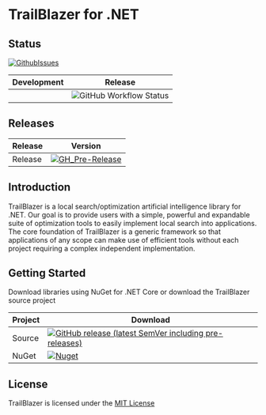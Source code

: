 # TrailBlazer for .NET

## Status


[![GithubIssues](https://img.shields.io/github/issues/jlat96/TBOptimizer)](https://github.com/jlat96/TBCore/issues)

|Development|Release|
|-|-|
||![GitHub Workflow Status](https://img.shields.io/github/workflow/status/jlat96/TBOptimizer/Build%20and%20Test%20TBOptimizer)|


## Releases

|Release|Version|
|-------|-------|
|Release|[![GH_Pre-Release](https://img.shields.io/github/v/release/jlat96/TBCore?include_prereleases)](https://github.com/jlat96/TBCore/releases)|

## Introduction

TrailBlazer is a local search/optimization artificial intelligence library for .NET. Our goal is to provide users with a simple, powerful and expandable suite of optimization tools to easily implement local search into applications. The core foundation of TrailBlazer is a generic framework so that applications of any scope can make use of efficient tools without each project requiring a complex independent implementation.

## Getting Started

Download libraries using NuGet for .NET Core or download the TrailBlazer source project

|Project  |Download                                  |
|---------|------------------------------------------|
|Source   |[![GitHub release (latest SemVer including pre-releases)](https://img.shields.io/github/v/release/jlat96/TBOptimizer?include_prereleases)](https://github.com/jlat96/TBCore/releases)|
|NuGet    |[![Nuget](https://img.shields.io/nuget/v/TBOptimizer)](https://www.nuget.org/packages/TBOptimizer/#)|

## License

TrailBlazer is licensed under the [MIT License](./LICENSE)
